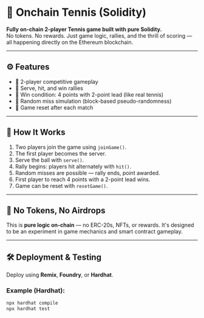 # 🎾 Onchain Tennis (Solidity)

**Fully on-chain 2-player Tennis game built with pure Solidity.**  
No tokens. No rewards. Just game logic, rallies, and the thrill of scoring — all happening directly on the Ethereum blockchain.

---

## ⚙️ Features

- 👥 2-player competitive gameplay
- 🏓 Serve, hit, and win rallies
- 🎯 Win condition: 4 points with 2-point lead (like real tennis)
- 🔄 Random miss simulation (block-based pseudo-randomness)
- 🔁 Game reset after each match

---

## 📜 How It Works

1. Two players join the game using `joinGame()`.
2. The first player becomes the server.
3. Serve the ball with `serve()`.
4. Rally begins: players hit alternately with `hit()`.
5. Random misses are possible — rally ends, point awarded.
6. First player to reach 4 points with a 2-point lead wins.
7. Game can be reset with `resetGame()`.

---

## 🔐 No Tokens, No Airdrops

This is **pure logic on-chain** — no ERC-20s, NFTs, or rewards.
It's designed to be an experiment in game mechanics and smart contract gameplay.

---

## 🛠 Deployment & Testing

Deploy using **Remix**, **Foundry**, or **Hardhat**.

### Example (Hardhat):

```bash
npx hardhat compile
npx hardhat test
